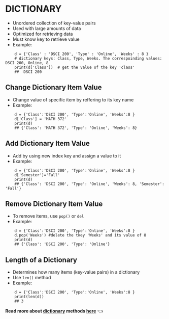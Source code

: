 # DICTIONARY

- Unordered collection of key-value pairs
- Used with large amounts of data
- Optimized for retrieving data
- Must know key to retrieve value
- Example:
~~~
	d = {'Class' : 'DSCI 200', 'Type' : 'Online', 'Weeks' : 8 }  
    # dictionary keys: Class, Type, Weeks. The correspoinding values: DSCI 200, Online, 8
	print(d['Class'])  # get the value of the key 'class'
	##  DSCI 200
~~~
	
## Change Dictionary Item Value
- Change value of specific item by reffering to its key name
- Example:
~~~
	d = {'Class':'DSCI 200', 'Type':'Online', 'Weeks':8 } 
	d['Class'] = 'MATH 372'
	print(d) 
    ## {'Class': 'MATH 372', 'Type': 'Online', 'Weeks': 8}
~~~
	
## Add Dictionary Item Value
- Add by using new index key and assign a value to it
- Example:
~~~
	d = {'Class':'DSCI 200', 'Type':'Online', 'Weeks':8 } 
	d['Semester']='Fall'
	print(d) 
    ## {'Class': 'DSCI 200', 'Type': 'Online', 'Weeks': 8, 'Semester': 'Fall'}
~~~
	
## Remove Dictionary Item Value
- To remove items, use `pop()` or `del`
- Example: 
~~~
	d = {'Class':'DSCI 200', 'Type':'Online', 'Weeks':8 } 
	d.pop('Weeks') #delete the tkey 'Weeks' and its value of 8
	print(d) 
    ## {'Class': 'DSCI 200', 'Type': 'Online'}
~~~

## Length of a Dictionary
- Determines how many items (key-value pairs) in a dictionary
- Use `len()` method
- Example:
~~~
	d = {'Class':'DSCI 200', 'Type':'Online', 'Weeks':8 } 
	print(len(d))
    ## 3
~~~

**Read more about <u>dictionary</u> methods [here](https://www.w3schools.com/python/python_dictionaries.asp)** :point_left: